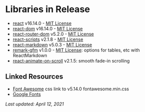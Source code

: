 # Libraries in Release
* [react](https://www.npmjs.com/package/react) v16.14.0 - [MIT License](https://github.com/facebook/react/blob/master/LICENSE)
* [react-dom](https://www.npmjs.com/package/react-dom) v16.14.0 - [MIT License](https://github.com/facebook/react/blob/master/LICENSE)
* [react-router-dom](https://www.npmjs.com/package/react-router-dom) v5.2.0 - [MIT License](https://github.com/ReactTraining/react-router/blob/master/LICENSE)
* [react-scripts](https://www.npmjs.com/package/react-scripts) v2.1.8 - [MIT License](https://github.com/facebook/create-react-app/blob/master/LICENSE)
* [react-markdown](https://www.npmjs.com/package/react-markdown) v5.0.3 - [MIT License](https://github.com/remarkjs/react-markdown/blob/main/license)
* [remark-gfm](https://www.npmjs.com/package/remark-gfm) v1.0.0 - [MIT License](https://github.com/remarkjs/remark-gfm/blob/main/license): options for tables, etc with ReactMarkdown 
* [react-animate-on-scroll](https://www.npmjs.com/package/react-animate-on-scroll) v2.1.5: smooth fade-in scrolling 

## Linked Resources
* [Font Awesome](https://fontawesome.com/) css link to v5.14.0 fontawesome.min.css 
* [Google Fonts](https://fonts.google.com/) 

*Last updated: April 12, 2021*